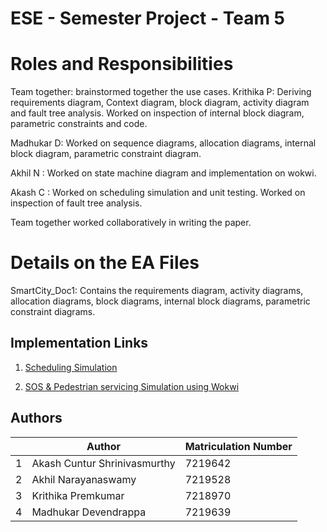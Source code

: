 # ESE - Semester Project - Team 5
# Roles and Responsibilities
Team together: brainstormed together the use cases.
Krithika P: Deriving requirements diagram, Context diagram, block diagram, activity diagram and fault tree analysis. 
            Worked on inspection of internal block diagram, parametric constraints and code.
            
Madhukar D: Worked on sequence diagrams, allocation diagrams, internal block diagram, parametric constraint diagram.

Akhil N   : Worked on state machine diagram and implementation on wokwi.

Akash C   : Worked on scheduling simulation and unit testing.
            Worked on inspection of fault tree analysis.
            
Team together worked collaboratively in writing the paper.

# Details on the EA Files
SmartCity_Doc1: Contains the requirements diagram, activity diagrams, allocation diagrams, block diagrams, internal block diagrams, parametric constraint diagrams.
## Implementation Links
1. [Scheduling Simulation](https://wokwi.com/projects/387018496716680193)

1. [SOS & Pedestrian servicing Simulation using Wokwi](https://wokwi.com/projects/387851603127754753)

## Authors
| | Author | Matriculation Number |
| - | ------ | -------------------- |
| 1 | Akash Cuntur Shrinivasmurthy | 7219642 |
| 2 | Akhil Narayanaswamy | 7219528 |
| 3 | Krithika Premkumar | 7218970 |
| 4 | Madhukar Devendrappa  | 7219639 |

